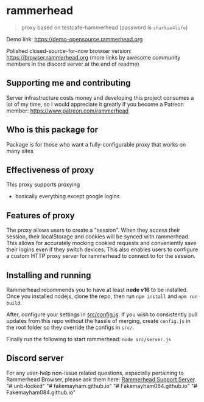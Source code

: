 # rammerhead

> proxy based on testcafe-hammerhead (password is `sharkie4life`)

Demo link: https://demo-opensource.rammerhead.org

Polished closed-source-for-now browser version: https://browser.rammerhead.org (more links by awesome community members in the discord server at the end of readme)


## Supporting me and contributing

Server infrastructure costs money and developing this project consumes a lot of my time, so I would appreciate it greatly if you become a Patreon member: https://www.patreon.com/rammerhead


## Who is this package for

Package is for those who want a fully-configurable proxy that works on many sites

## Effectiveness of proxy

This proxy supports proxying
- basically everything except google logins

## Features of proxy

The proxy allows users to create a "session". When they access their session, their localStorage and cookies will be synced with rammerhead. This allows for accurately mocking cookied requests and conveniently save their logins even if they switch devices. This also enables users to configure a custom HTTP proxy server for rammerhead to connect to for the session.

## Installing and running

Rammerhead recommends you to have at least **node v16** to be installed. Once you installed nodejs, clone the repo, then run `npm install` and `npm run build`.

After, configure your settings in [src/config.js](src/config.js). If you wish to consistently pull updates from this repo without the hassle of merging, create `config.js` in the root folder so they override the configs in `src/`.

Finally run the following to start rammerhead: `node src/server.js`

## Discord server

For any user-help non-issue related questions, especially pertaining to Rammerhead Browser, please ask them here: [Rammerhead Support Server](https://discord.gg/VNT4E7gN5Y).
"# unb-locked" 
"# fakemayham.github.io" 
"# Fakemayham084.github.io" 
"# Fakemayham084.github.io" 
